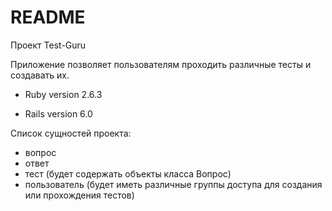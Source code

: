 # README

Проект Test-Guru

Приложение позволяет пользователям проходить различные тесты и создавать их.

* Ruby version 2.6.3

* Rails version 6.0


Список сущностей  проекта:

- вопрос
- ответ
- тест (будет содержать объекты класса Вопрос)
- пользователь (будет иметь различные группы доступа для создания или прохождения тестов)
